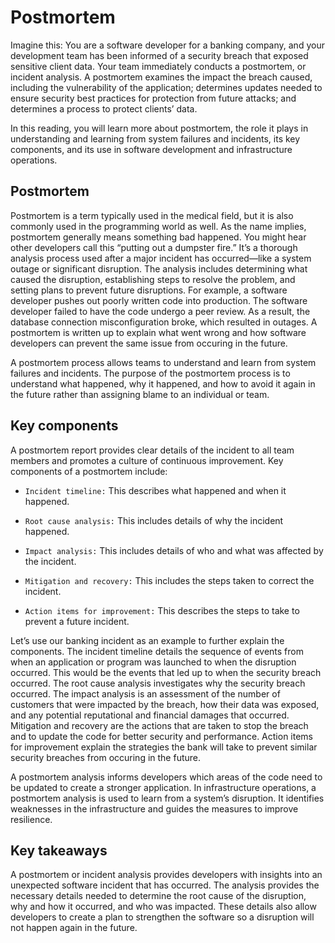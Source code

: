 # Postmortem
Imagine this: You are a software developer for a banking company, and your development team has been informed of a security breach that exposed sensitive client data. Your team immediately conducts a postmortem, or incident analysis. A postmortem examines the impact the breach caused, including the vulnerability of the application; determines updates needed to ensure security best practices for protection from future attacks; and determines a process to protect clients’ data.

In this reading, you will learn more about postmortem, the role it plays in understanding and learning from system failures and incidents, its key components, and its use in software development and infrastructure operations.

## Postmortem
Postmortem is a term typically used in the medical field, but it is also commonly used in the programming world as well. As the name implies, postmortem generally means something bad happened. You might hear other developers call this “putting out a dumpster fire.” It’s a thorough analysis process used after a major incident has occurred—like a system outage or significant disruption. The analysis includes determining what caused the disruption, establishing steps to resolve the problem, and setting plans to prevent future disruptions. For example, a software developer pushes out poorly written code into production. The software developer failed to have the code undergo a peer review. As a result, the database connection misconfiguration broke, which resulted in outages. A postmortem is written up to explain what went wrong and how software developers can prevent the same issue from occuring in the future.

A postmortem process allows teams to understand and learn from system failures and incidents. The purpose of the postmortem process is to understand what happened, why it happened, and how to avoid it again in the future rather than assigning blame to an individual or team.

## Key components
A postmortem report provides clear details of the incident to all team members and promotes a culture of continuous improvement. Key components of a postmortem include:

- `Incident timeline:` This describes what happened and when it happened. 

- `Root cause analysis:` This includes details of why the incident happened.

- `Impact analysis:` This includes details of who and what was affected by the incident. 

- `Mitigation and recovery:` This includes the steps taken to correct the incident.

- `Action items for improvement:` This describes the steps to take to prevent a future incident.

Let’s use our banking incident as an example to further explain the components. The incident timeline details the sequence of events from when an application or program was launched to when the disruption occurred. This would be the events that led up to when the security breach occurred. The root cause analysis investigates why the security breach occurred. The impact analysis is an assessment of the number of customers that were impacted by the breach, how their data was exposed, and any potential reputational and financial damages that occurred. Mitigation and recovery are the actions that are taken to stop the breach and to update the code for better security and performance. Action items for improvement explain the strategies the bank will take to prevent similar security breaches from occuring in the future.

A postmortem analysis informs developers which areas of the code need to be updated to create a stronger application. In infrastructure operations, a postmortem analysis is used to learn from a system’s disruption. It identifies weaknesses in the infrastructure and guides the measures to improve resilience.

## Key takeaways
A postmortem or incident analysis provides developers with insights into an unexpected software incident that has occurred. The analysis provides the necessary details needed to determine the root cause of the disruption, why and how it occurred, and who was impacted. These details also allow developers to create a plan to strengthen the software so a disruption will not happen again in the future.